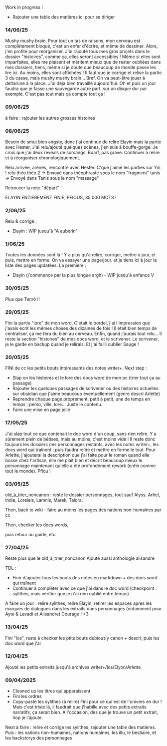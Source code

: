 




Work in progress !

- Rajouter une table des matières ici pour se diriger

### 14/06/25

Mushy mushy brain.
Pour tout un tas de raisons, mon cerveau est complètement bloqué, c'est un enfer d'écrire, et même de dessiner.
Alors, j'en profite pour réorganiser.
J'ai rajouté tous mes gros projets dans le dossier "histoires", comme ça, elles seront accessibles ! Même si elles sont imparfaites, elles me plaisent et méritent mieux que de rester oubliées dans mes dossiers, tiens, même si je doute que beaucoup de monde passe les lire ici. Au moins, elles sont affichées !
Il faut que je corrige et relise la partie 3 du casse, mais mushy mushy brain... Bref. On va peut-être jouer à deltarune à la place. J'ai déjà bien travaillé aujourd'hui.
Oh et puis un jour faudra que je fasse une sauvegarde autre part, sur un disque dur par exemple. C'est pas tout mais ça compte tout ça !
### 09/06/25
à faire : rajouter les autres grosses histoires

### 08/06/25



Besoin de smut bien angsty, donc j'ai continué de relire Elayin mais la partie avec Hester. J'ai relu/ajouté quelques scènes, j'en suis à bouffe-gorge.
Je crois que j'ai deux reveals de sorsangs. Boarf, pas grave. 
Continuer à relire et à réorganiser chronologiquement.

Relu arrivée, arènes, rencontre avec Hester. C'que j'aime les parties sur Yin !
relu théo
théo 2 -> Envoyé dans théophraste sous le nom "fragment"
tanis -> Envoyé dans Tanis sous le nom "massage"

Retrouver la note "départ"

ELAYIN ENTIEREMENT FINIE, PFIOUS, 35 000 MOTS !
### 2/06/25

Relu & corrigé :
- Elayin : WIP jusqu'à "A auberin"
### 1/06/25

Toutes les données sont là ! Y a plus qu'à relire, corriger, mettre à jour, et puis, mettre en forme. On va essayer une page/jour.
et je tiens ici à jour la liste des pages updatées.
La première :
- Elayin (j'commence par la plus longue argh) - WIP jusqu'à enfance V

### 30/05/25

Plus que Tenrô !!

### 29/05/25

Fini la partie "lore" de mon word. C'était le bordel, j'ai l'impression que j'avais écrit les mêmes choses des dizaines de fois ! Il était bien temps de centraliser, ça me fera du bien au cerveau. Enfin, quand j'aurais tout relu...
Il reste la section "histoires" de mes docs word, et le scrivener. Le scrivener, je le garde en backup quand je relirais. Et j'ai failli oublier Sauge !

### 20/05/25

FINI de cc les petits bouts intéressants des notes writer+.
Next step :
- Slap on les histoires et le lore des docs word de mon pc (trier tout ça au passage)
- Rajouter les quelques passages de scrivener ou des histoires actuelles sur obsidian que j'aime beaucoup éventuellement (genre descri Arlette)
- Reprendre chaque page proprement, petit à petit, une de temps en temps ; perso, ville, lore... Juste le contenu.
- Faire une mise en page jolie


### 17/05/25

J'ai slap tout ce que contenait le doc word d'un coup, sans rien relire. Y a sûrement plein de bêtises, mais au moins, c'est moins vide !
Il reste donc toujours les dossiers des personnages restants, avec les notes writer+, les docs word qui traînent ; puis faudra relire et mettre en forme le tout.
Pour Arlette, j'ajouterai la description que j'ai faite pour le roman quand elle bosse chez l'artisan, elle me plaît bien et décrit beaucoup mieux le personnage maintenant qu'elle a été profondément rework (enfin comme tout le monde).
Pfiou !


### 03/05/25

old_à_trier_noncanon : reste le dossier personnages, tout sauf Alyss.
Arhel, Indie, Loreleis, Lamnis, Marek, Talora.

Then, back to wiki - faire au moins les pages des nations non-humaines par cc

Then, checker les docs words,

puis retour au guide, etc.

### 27/04/25

Reste plus que le old_à_trier_noncanon
Ajouté aussi anthologie alisandre

TDL :
- Finir d'ajouter tous les bouts des notes en markdown + des docs word qui traînent
- Continuer à compléter avec ce que j'ai dans le doc word (checkpoint : sylithes, mais vérifier que je n'ai rien oublié entre temps)

A faire un jour : relire sylithes, relire Elayin, retirer les espaces après les marques de dialogues dans les extraits dans personnages (notamment pour Ayte & Lavadi et Alisandre)
Courage ! <3

### 13/04/25

Fini "Ios", reste à checker les ptits bouts dubiously canon + descri, puis les doc word que j'ai

### 12/04/25

Ajouté les petits extraits jusqu'à archives writer+/Ios/Elyon/Arlette


### 09/04/2025
- Cleaned up les titres qui apparaissent
- Fini les ordres
- Copy-paste les sylithes (à relire)
Fini pour ce qui est de l'univers en dur ! Mais c'est triste là, il faudrait que j'habille avec des petits extraits narratifs, ça serait bien. A l'occasion, dès que je trouve un petit extrait, hop je l'ajoute.

Next à faire : relire et corrige les sylithes, rajouter une table des matières.
Puis : les nations non-humaines, nations humaines, les illu, le bestiaire, et les backstorys des personnages

